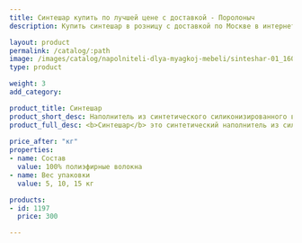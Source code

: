 ```yaml
---
title: Синтешар купить по лучшей цене с доставкой - Поролоныч
description: Купить синтешар в розницу с доставкой по Москве в интернет-магазине Поролоныча.

layout: product
permalink: /catalog/:path
image: /images/catalog/napolniteli-dlya-myagkoj-mebeli/sinteshar-01_1600w.jpg
type: product

weight: 3
add_category: 

product_title: Синтешар
product_short_desc: Наполнитель из синтетического силиконизированного волокна сферической формы. Используется как наполнитель для подушек, одеял, мягкой мебели и детских товаров.
product_full_desc: <b>Синтешар</b> это синтетический наполнитель из силиконизированного полиэфирного волокна сферической формы. Служит в качестве наполнителя для подушек, игрушек, элементов мягкой мебели и т.д. Из-за отсутствия натуральных компонентов волоконные шары не вызывают аллергии. Хорошо восстанавливается после деформации, покрытие силиконом уменьшает трение между волокнами при сжатии и восстановлении, что увеличивает долговечность наполнителя.
        
price_after: "кг"
properties:
- name: Состав
  value: 100% полиэфирные волокна
- name: Вес упаковки
  value: 5, 10, 15 кг

products:
- id: 1197
  price: 300

---
```

